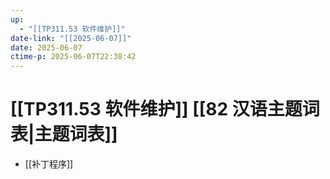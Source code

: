 ```yaml
---
up:
  - "[[TP311.53 软件维护]]"
date-link: "[[2025-06-07]]"
date: 2025-06-07
ctime-p: 2025-06-07T22:38:42
---
```


# [[TP311.53 软件维护]] [[82 汉语主题词表|主题词表]]

- [[补丁程序]]
